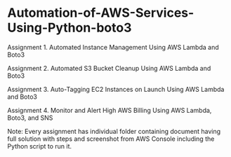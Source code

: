 # Automation-of-AWS-Services-Using-Python-boto3

Assignment 1.  Automated Instance Management Using AWS Lambda and Boto3

Assignment 2.  Automated S3 Bucket Cleanup Using AWS Lambda and Boto3
 
Assignment 3.  Auto-Tagging EC2 Instances on Launch Using AWS Lambda and Boto3

Assignment 4.  Monitor and Alert High AWS Billing Using AWS Lambda, Boto3, and SNS


Note: Every assignment has individual folder containing document having full solution with steps and screenshot from AWS Console including the Python script to run it.
